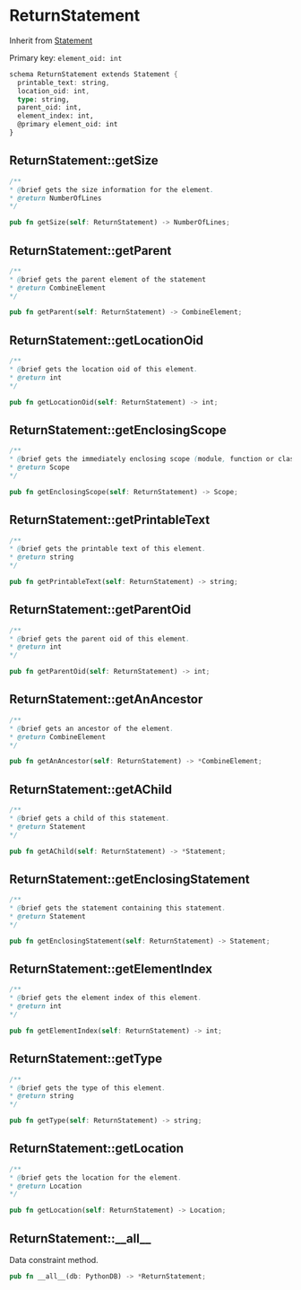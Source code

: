 # ReturnStatement

Inherit from [Statement](./Statement.md)

Primary key: `element_oid: int`

```rust
schema ReturnStatement extends Statement {
  printable_text: string,
  location_oid: int,
  type: string,
  parent_oid: int,
  element_index: int,
  @primary element_oid: int
}
```
## ReturnStatement::getSize

```java
/**
* @brief gets the size information for the element.
* @return NumberOfLines
*/
```
```rust
pub fn getSize(self: ReturnStatement) -> NumberOfLines;
```
## ReturnStatement::getParent

```java
/**
* @brief gets the parent element of the statement
* @return CombineElement 
*/
```
```rust
pub fn getParent(self: ReturnStatement) -> CombineElement;
```
## ReturnStatement::getLocationOid

```java
/**
* @brief gets the location oid of this element.
* @return int
*/
```
```rust
pub fn getLocationOid(self: ReturnStatement) -> int;
```
## ReturnStatement::getEnclosingScope

```java
/**
* @brief gets the immediately enclosing scope (module, function or class) whose body contains this statement.
* @return Scope 
*/
```
```rust
pub fn getEnclosingScope(self: ReturnStatement) -> Scope;
```
## ReturnStatement::getPrintableText

```java
/**
* @brief gets the printable text of this element.
* @return string
*/
```
```rust
pub fn getPrintableText(self: ReturnStatement) -> string;
```
## ReturnStatement::getParentOid

```java
/**
* @brief gets the parent oid of this element.
* @return int
*/
```
```rust
pub fn getParentOid(self: ReturnStatement) -> int;
```
## ReturnStatement::getAnAncestor

```java
/**
* @brief gets an ancestor of the element.
* @return CombineElement 
*/
```
```rust
pub fn getAnAncestor(self: ReturnStatement) -> *CombineElement;
```
## ReturnStatement::getAChild

```java
/**
* @brief gets a child of this statement.
* @return Statement 
*/
```
```rust
pub fn getAChild(self: ReturnStatement) -> *Statement;
```
## ReturnStatement::getEnclosingStatement

```java
/**
* @brief gets the statement containing this statement.
* @return Statement 
*/
```
```rust
pub fn getEnclosingStatement(self: ReturnStatement) -> Statement;
```
## ReturnStatement::getElementIndex

```java
/**
* @brief gets the element index of this element.
* @return int
*/
```
```rust
pub fn getElementIndex(self: ReturnStatement) -> int;
```
## ReturnStatement::getType

```java
/**
* @brief gets the type of this element.
* @return string
*/
```
```rust
pub fn getType(self: ReturnStatement) -> string;
```
## ReturnStatement::getLocation

```java
/**
* @brief gets the location for the element.
* @return Location
*/
```
```rust
pub fn getLocation(self: ReturnStatement) -> Location;
```
## ReturnStatement::\_\_all\_\_

Data constraint method.

```rust
pub fn __all__(db: PythonDB) -> *ReturnStatement;
```
